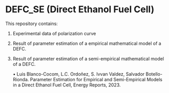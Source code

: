 # DEFC_SE (Direct Ethanol Fuel Cell)

This repository contains:

1. Experimental data of polarization curve
2. Result of parameter estimation of a empirical mathematical model of a DEFC.
3. Result of parameter estimation of a semi-empirical mathematical model of a DEFC.

    • Luis Blanco-Cocom, L.C. Ordoñez, S. Ivvan Valdez, Salvador Botello-Rionda. Parameter Estimation for Empirical and Semi-Empirical Models in a Direct Ethanol Fuel Cell, Energy Reports, 2023.
